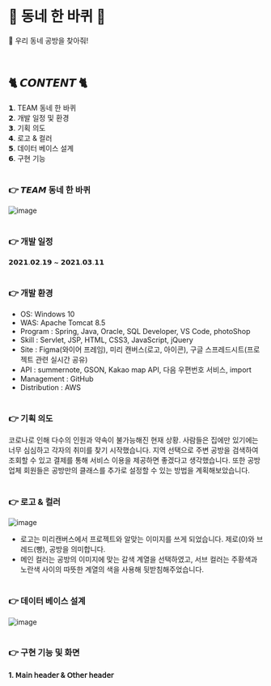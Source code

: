 # 🛴 동네 한 바퀴 🛴
🤎 우리 동네 공방을 찾아줘!

<br>

## 🐈 𝘾𝙊𝙉𝙏𝙀𝙉𝙏 🐈

𝟭. TEAM 동네 한 바퀴 <br>
𝟮. 개발 일정 및 환경 <br>
𝟯. 기획 의도 <br>
𝟰. 로고 & 컬러 <br>
𝟱. 데이터 베이스 설계 <br>
𝟲. 구현 기능 <br><br>


### 👉 𝙏𝙀𝘼𝙈 동네 한 바퀴
![image](https://user-images.githubusercontent.com/74957603/115673305-72fc9380-a387-11eb-827d-624df1b10862.png)
<br><br>

### 👉 개발 일정
𝟮𝟬𝟮𝟭.𝟬𝟮.𝟭𝟵 ~ 𝟮𝟬𝟮𝟭.𝟬𝟯.𝟭𝟭
<br><br>

### 👉 개발 환경
- OS: Windows 10
- WAS: Apache Tomcat 8.5
- Program : Spring, Java, Oracle, SQL Developer, VS Code, photoShop
- Skill : Servlet, JSP, HTML, CSS3, JavaScript, jQuery
- Site : Figma(와이어 프레임), 미리 캔버스(로고, 아이콘), 구글 스프레드시트(프로젝트 관련 실시간 공유)
- API : summernote, GSON, Kakao map API, 다음 우편번호 서비스, import
- Management : GitHub
- Distribution : AWS
<br><br>

### 👉 기획 의도
코로나로 인해 다수의 인원과 약속이 불가능해진 현재 상황. 사람들은 집에만 있기에는 너무 심심하고 각자의 취미를 찾기 시작했습니다.
지역 선택으로 주변 공방을 검색하여 조회할 수 있고 결제를 통해 서비스 이용을 제공하면 좋겠다고 생각했습니다.
또한 공방 업체 회원들은 공방만의 클래스를 추가로 설정할 수 있는 방법을 계획해보았습니다.
<br><br>

### 👉 로고 & 컬러
![image](https://user-images.githubusercontent.com/74957603/115675842-ef907180-a389-11eb-849e-b42b82619213.png)
- 로고는 미리캔버스에서 프로젝트와 알맞는 이미지를 쓰게 되었습니다. 제로(0)와 브레드(빵), 공방을 의미합니다.
- 메인 컬러는 공방의 이미지에 맞는 갈색 계열을 선택하였고, 서브 컬러는 주황색과 노란색 사이의 따뜻한 계열의 색을 사용해 뒷받침해주었습니다.
<br><br>

### 👉 데이터 베이스 설계
![image](https://user-images.githubusercontent.com/74957603/115676368-7d6c5c80-a38a-11eb-93ed-1fb6461ea447.png)
<br><br>

### 👉 구현 기능 및 화면
  #### 1. 𝖬𝖺𝗂𝗇 𝗁𝖾𝖺𝖽𝖾𝗋 & 𝖮𝗍𝗁𝖾𝗋 𝗁𝖾𝖺𝖽𝖾𝗋 <br>













